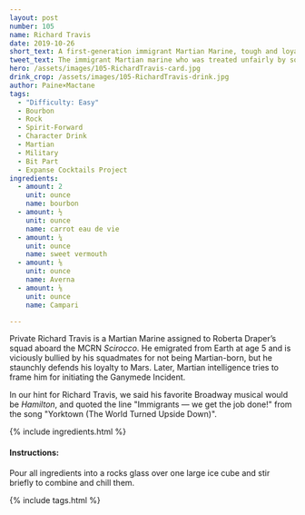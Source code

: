 ```yaml
---
layout: post
number: 105
name: Richard Travis
date: 2019-10-26
short_text: A first-generation immigrant Martian Marine, tough and loyal.
tweet_text: The immigrant Martian marine who was treated unfairly by squadmates and the highest echelons of Martian government.
hero: /assets/images/105-RichardTravis-card.jpg
drink_crop: /assets/images/105-RichardTravis-drink.jpg
author: Paine×Mactane
tags:
  - "Difficulty: Easy"
  - Bourbon
  - Rock
  - Spirit-Forward
  - Character Drink
  - Martian
  - Military
  - Bit Part
  - Expanse Cocktails Project
ingredients:
  - amount: 2
    unit: ounce
    name: bourbon
  - amount: ½
    unit: ounce
    name: carrot eau de vie
  - amount: ¼
    unit: ounce
    name: sweet vermouth
  - amount: ⅛
    unit: ounce
    name: Averna
  - amount: ⅛
    unit: ounce
    name: Campari

---
```


Private Richard Travis is a Martian Marine assigned to Roberta Draper’s squad aboard the MCRN _Scirocco_. He emigrated from Earth at age 5 and is viciously bullied by his  squadmates for not being Martian-born, but he staunchly defends his loyalty to Mars. Later, Martian intelligence tries to frame him for initiating the Ganymede Incident.

In our hint for Richard Travis, we said his favorite Broadway musical would be _Hamilton_, and quoted the line "Immigrants — we get the job done!" from the song "Yorktown (The World Turned Upside Down)".

{% include ingredients.html %}

#### Instructions:

Pour all ingredients into a rocks glass over one large ice cube and stir briefly to combine and chill them.

{% include tags.html %}
